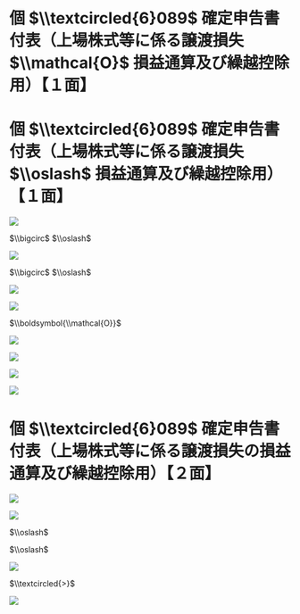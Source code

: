 # 個 $\\textcircled{6}089$ 確定申告書付表（上場株式等に係る譲渡損失 $\\mathcal{O}$ 損益通算及び繰越控除用）【１面】

# 個 $\\textcircled{6}089$ 確定申告書付表（上場株式等に係る譲渡損失 $\\oslash$ 損益通算及び繰越控除用）【１面】

![](https://www.nta.go.jp/tmp/9b0b3840-d7f1-4b6d-8248-3a2c98f74814/images/cd612011972fca9b9295bfabdeafeb3f07eaf19b3187577e97339cab4b713698.jpg)

$\\bigcirc$ $\\oslash$

![](https://www.nta.go.jp/tmp/9b0b3840-d7f1-4b6d-8248-3a2c98f74814/images/2968a8a9c54602cf4f3650976e5fa7e2e6defcfcb50f3ee9ed3d023c1dc08b9d.jpg)

$\\bigcirc$ $\\oslash$

![](https://www.nta.go.jp/tmp/9b0b3840-d7f1-4b6d-8248-3a2c98f74814/images/99aa459e3a5fdbd8851ba59d5554f85c7ff4f6974f1152928f586495b5faea52.jpg)

![](https://www.nta.go.jp/tmp/9b0b3840-d7f1-4b6d-8248-3a2c98f74814/images/972e437c4a722de97de2fafebd3138cb1416c311b5bc756b771c0e775395413b.jpg)

$\\boldsymbol{\\mathcal{O}}$

![](https://www.nta.go.jp/tmp/9b0b3840-d7f1-4b6d-8248-3a2c98f74814/images/2306272096f63e7afa125ede6ad2043a8497835e01b2cf49f44bda31d6b71cdc.jpg)

![](https://www.nta.go.jp/tmp/9b0b3840-d7f1-4b6d-8248-3a2c98f74814/images/4c09672b58276c7050a0bf05552e48fe51f4ce6b2042db0cdb7b62aeebfa565c.jpg)

![](https://www.nta.go.jp/tmp/9b0b3840-d7f1-4b6d-8248-3a2c98f74814/images/eb17deac2e89dc9847bdff56c802225bf38479c3c226c1a837d0ca2f42c52f36.jpg)

![](https://www.nta.go.jp/tmp/9b0b3840-d7f1-4b6d-8248-3a2c98f74814/images/d4555b154aee47be74e1f715fd87247c700f21a6e1a0fd8c7ba449459f1297c7.jpg)

# 個 $\\textcircled{6}089$ 確定申告書付表（上場株式等に係る譲渡損失の損益通算及び繰越控除用）【２面】

![](https://www.nta.go.jp/tmp/9b0b3840-d7f1-4b6d-8248-3a2c98f74814/images/59a5793745e19e31371db428906006a1a589007e68e24434d9720c0997f6b731.jpg)

![](https://www.nta.go.jp/tmp/9b0b3840-d7f1-4b6d-8248-3a2c98f74814/images/3566eeb1919a984d1211a66509ece7964f7555648bd651b8846aa248132002e5.jpg)

$\\oslash$

$\\oslash$

![](https://www.nta.go.jp/tmp/9b0b3840-d7f1-4b6d-8248-3a2c98f74814/images/d57503248d0821b9729cc6a0fd6957829e5ae78c35a42f4952070a7885bfb449.jpg)

$\\textcircled{>}$

![](https://www.nta.go.jp/tmp/9b0b3840-d7f1-4b6d-8248-3a2c98f74814/images/f29d78a266bb64b6e6f0aeb3523c23d4e1e0ff4b063b627cba0629b95fdb3736.jpg)